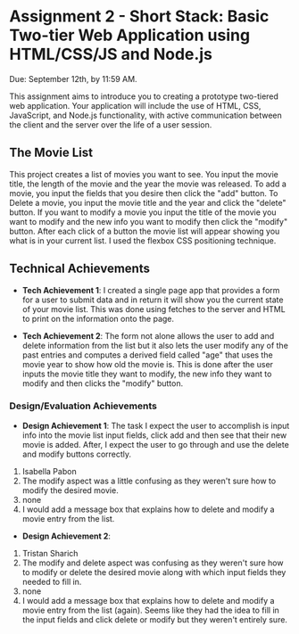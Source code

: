 Assignment 2 - Short Stack: Basic Two-tier Web Application using HTML/CSS/JS and Node.js  
===

Due: September 12th, by 11:59 AM.

This assignment aims to introduce you to creating a prototype two-tiered web application. 
Your application will include the use of HTML, CSS, JavaScript, and Node.js functionality, with active communication between the client and the server over the life of a user session.

## The Movie List
This project creates a list of movies you want to see. You input the movie title, the length of the movie and the year the movie was released.
To add a movie, you input the fields that you desire then click the "add" button. To Delete a movie, you input the movie title and the year
and click the "delete" button. If you want to modify a movie you input the title of the movie you want to modify and the new info you want
to modify then click the "modify" button. After each click of a button the movie list will appear showing you what is in your current list.
I used the flexbox CSS positioning technique.


## Technical Achievements
- **Tech Achievement 1**: I created a single page app that provides a form for a user to submit data and in return it will show you the
current state of your movie list. This was done using fetches to the server and HTML to print on the information onto the page.

- **Tech Achievement 2**: The form not alone allows the user to add and delete information from the list but it also lets the user 
modify any of the past entries and computes a derived field called "age" that uses the movie year to show how old the movie is. This is done
after the user inputs the movie title they want to modify, the new info they want to modify and then clicks the "modify" button.

### Design/Evaluation Achievements
- **Design Achievement 1**: 
The task I expect the user to accomplish is input info into the movie list input fields, click add and then see that their new movie
is added. After, I expect the user to go through and use the delete and modify buttons correctly.

1. Isabella Pabon
2. The modify aspect was a little confusing as they weren't sure how to modify the desired movie.
3. none
4. I would add a message box that explains how to delete and modify a movie entry from the list.

- **Design Achievement 2**: 
1. Tristan Sharich
2. The modify and delete aspect was confusing as they weren't sure how to modify or delete the desired movie along with which input 
fields they needed to fill in.
3. none
4. I would add a message box that explains how to delete and modify a movie entry from the list (again). Seems like they had the idea to 
fill in the input fields and click delete or modify but they weren't entirely sure.


